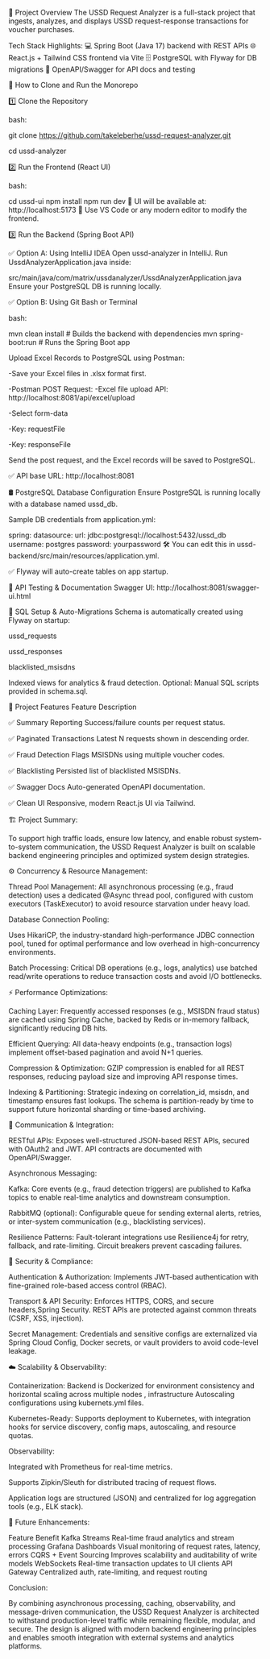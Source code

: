 📌 Project Overview
The USSD Request Analyzer is a full-stack project that ingests, analyzes, and displays USSD request-response transactions for voucher purchases.

Tech Stack Highlights:
💻 Spring Boot (Java 17) backend with REST APIs
🌐 React.js + Tailwind CSS frontend via Vite
🗄️ PostgreSQL with Flyway for DB migrations
📘 OpenAPI/Swagger for API docs and testing

🚀 How to Clone and Run the Monorepo

1️⃣ Clone the Repository

bash:


git clone https://github.com/takeleberhe/ussd-request-analyzer.git

cd ussd-analyzer

2️⃣ Run the Frontend (React UI)

bash:

cd ussd-ui
npm install
npm run dev
🔹 UI will be available at: http://localhost:5173
🔹 Use VS Code or any modern editor to modify the frontend.


3️⃣ Run the Backend (Spring Boot API)

✅ Option A: Using IntelliJ IDEA
Open ussd-analyzer in IntelliJ.
Run UssdAnalyzerApplication.java inside:



src/main/java/com/matrix/ussdanalyzer/UssdAnalyzerApplication.java
Ensure your PostgreSQL DB is running locally.

✅ Option B: Using Git Bash or Terminal

bash:


  mvn clean install         # Builds the backend with dependencies
  mvn spring-boot:run       # Runs the Spring Boot app
  
Upload Excel Records to PostgreSQL using Postman:

-Save your Excel files in .xlsx format first.

-Postman POST Request:
-Excel file upload API: http://localhost:8081/api/excel/upload

-Select form-data

-Key: requestFile

-Key: responseFile

Send the post request, and the Excel records will be saved to PostgreSQL.

✅ API base URL: http://localhost:8081

🛢️ PostgreSQL Database Configuration
Ensure PostgreSQL is running locally with a database named ussd_db.

Sample DB credentials from application.yml:

spring:
  datasource:
    url: jdbc:postgresql://localhost:5432/ussd_db
    username: postgres
    password: yourpassword
🛠 You can edit this in ussd-backend/src/main/resources/application.yml.

✅ Flyway will auto-create tables on app startup.

📖 API Testing & Documentation
Swagger UI: http://localhost:8081/swagger-ui.html

🧩 SQL Setup & Auto-Migrations
Schema is automatically created using Flyway on startup:

ussd_requests

ussd_responses

blacklisted_msisdns

Indexed views for analytics & fraud detection.
Optional: Manual SQL scripts provided in schema.sql.

🧠 Project Features
Feature	Description

✅ Summary Reporting	Success/failure counts per request status.

✅ Paginated Transactions	Latest N requests shown in descending order.

✅ Fraud Detection	Flags MSISDNs using multiple voucher codes.

✅ Blacklisting	Persisted list of blacklisted MSISDNs.

✅ Swagger Docs	Auto-generated OpenAPI documentation.

✅ Clean UI	Responsive, modern React.js UI via Tailwind.

🏗️ Project Summary:

To support high traffic loads, ensure low latency, and enable robust system-to-system communication, the USSD Request Analyzer is built on scalable backend engineering principles and optimized system design strategies.

⚙️ Concurrency & Resource Management:

Thread Pool Management:
All asynchronous processing (e.g., fraud detection) uses a dedicated @Async thread pool, configured with custom executors (TaskExecutor) to avoid resource starvation under heavy load.

Database Connection Pooling:

Uses HikariCP, the industry-standard high-performance JDBC connection pool, tuned for optimal performance and low overhead in high-concurrency environments.

Batch Processing:
Critical DB operations (e.g., logs, analytics) use batched read/write operations to reduce transaction costs and avoid I/O bottlenecks.

⚡ Performance Optimizations:

Caching Layer:
Frequently accessed responses (e.g., MSISDN fraud status) are cached using Spring Cache, backed by Redis or in-memory fallback, significantly reducing DB hits.

Efficient Querying:
All data-heavy endpoints (e.g., transaction logs) implement offset-based pagination and avoid N+1 queries.

Compression & Optimization:
GZIP compression is enabled for all REST responses, reducing payload size and improving API response times.

Indexing & Partitioning:
Strategic indexing on correlation_id, msisdn, and timestamp ensures fast lookups. The schema is partition-ready by time to support future horizontal sharding or time-based archiving.

📡 Communication & Integration:

RESTful APIs:
Exposes well-structured JSON-based REST APIs, secured with OAuth2 and JWT. API contracts are documented with OpenAPI/Swagger.

Asynchronous Messaging:

Kafka: Core events (e.g., fraud detection triggers) are published to Kafka topics to enable real-time analytics and downstream consumption.

RabbitMQ (optional): Configurable queue for sending external alerts, retries, or inter-system communication (e.g., blacklisting services).

Resilience Patterns:
Fault-tolerant integrations use Resilience4j for retry, fallback, and rate-limiting. Circuit breakers prevent cascading failures.

🔐 Security & Compliance:

Authentication & Authorization:
Implements JWT-based authentication with fine-grained role-based access control (RBAC).

Transport & API Security:
Enforces HTTPS, CORS, and secure headers,Spring Security. REST APIs are protected against common threats (CSRF, XSS, injection).

Secret Management:
Credentials and sensitive configs are externalized via Spring Cloud Config, Docker secrets, or vault providers to avoid code-level leakage.

☁️ Scalability & Observability:

Containerization:
Backend is Dockerized for environment consistency and horizontal scaling across multiple nodes , infrastructure Autoscaling configurations using kubernets.yml files.

Kubernetes-Ready:
Supports deployment to Kubernetes, with integration hooks for service discovery, config maps, autoscaling, and resource quotas.

Observability:

Integrated with Prometheus for real-time metrics.

Supports Zipkin/Sleuth for distributed tracing of request flows.

Application logs are structured (JSON) and centralized for log aggregation tools (e.g., ELK stack).

🔭 Future Enhancements:

Feature	Benefit
Kafka Streams	Real-time fraud analytics and stream processing
Grafana Dashboards	Visual monitoring of request rates, latency, errors
CQRS + Event Sourcing	Improves scalability and auditability of write models
WebSockets	Real-time transaction updates to UI clients
API Gateway	Centralized auth, rate-limiting, and request routing

 Conclusion:
 
By combining asynchronous processing, caching, observability, and message-driven communication, the USSD Request Analyzer is architected to withstand production-level traffic while remaining flexible, modular, and secure. The design is aligned with modern backend engineering principles and enables smooth integration with external systems and analytics platforms.

